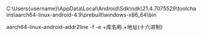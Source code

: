 C:\Users\{username}\AppData\Local\Android\Sdk\ndk\21.4.7075529\toolchains\aarch64-linux-android-4.9\prebuilt\windows-x86_64\bin

aarch64-linux-android-addr2line -f -e  +库名称 +地址(十六进制)
